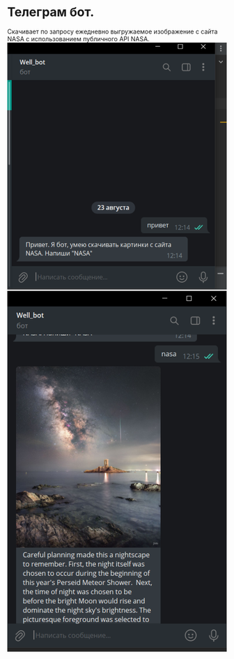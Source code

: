 # Телеграм бот. 
Скачивает по запросу ежедневно выгружаемое изображение с сайта NASA с использованием публичного API NASA.
![](Запрос.PNG)
![](Ответ.PNG)
